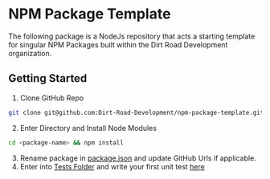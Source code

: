 # NPM Package Template

The following package is a NodeJs repository that acts a starting template for singular NPM Packages built within the Dirt Road Development organization. 

## Getting Started

1. Clone GitHub Repo

```bash
git clone git@github.com:Dirt-Road-Development/npm-package-template.git <package-name>
```

2. Enter Directory and Install Node Modules
```bash
cd <package-name> && npm install
```
3. Rename package in [package.json](./package.json) and update GitHub Urls if applicable.
4. Enter into [Tests Folder](./tests) and write your first unit test [here](./tests/index.test.ts)
